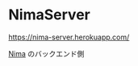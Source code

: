 # NimaServer

https://nima-server.herokuapp.com/

[Nima](https://github.com/shinter61/Nima) のバックエンド側
